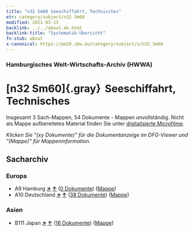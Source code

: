 ```yaml
---
title: "n32 Sm60 Seeschiffahrt, Technisches"
etr: category/subject/n32 Sm60
modified: 2021-03-13
backlink: ../../about.de.html
backlink-title: "Systematik-Übersicht"
fn-stub: about
x-canonical: https://pm20.zbw.eu/category/subject/s/n32_Sm60
---
```


### Hamburgisches Welt-Wirtschafts-Archiv (HWWA)
# [n32 Sm60]{.gray}&#8201; Seeschiffahrt, Technisches&#160; 




Insgesamt 3 Sach-Mappen, 54 Dokumente - Mappen unvollständig.
Nicht als Mappe aufbereitetes Material finden Sie unter [digitalisierte Microfilme](/film/h1_sh.de.html).

_Klicken Sie "(xy Dokumente)" für die Dokumentanzeige im DFG-Viewer und "(Mappe)" für Mappeninformation._

## Sacharchiv




### Europa

- A9 Hamburg [**&nearr;**](../../../geo/i/140905/about.de.html "Hamburg (alle Mappen)") [**&uarr;**](../../../geo/about.de.html#A9 "Ländersystematik") (<a href="https://pm20.zbw.eu/dfgview/sh/140905,145617" title="über: Hamburg : Seeschiffahrt, Technisches" target="_blank">0 Dokumente</a>) ([Mappe](../../../../folder/sh/1409xx/140905/1456xx/145617/about.de.html))
- A10 Deutschland [**&nearr;**](../../../geo/i/126128/about.de.html "Deutschland (alle Mappen)") [**&uarr;**](../../../geo/about.de.html#A10 "Ländersystematik") (<a href="https://pm20.zbw.eu/dfgview/sh/126128,145617" title="über: Deutschland : Seeschiffahrt, Technisches" target="_blank">38 Dokumente</a>) ([Mappe](../../../../folder/sh/1261xx/126128/1456xx/145617/about.de.html))

### Asien

- B111 Japan [**&nearr;**](../../../geo/i/141272/about.de.html "Japan (alle Mappen)") [**&uarr;**](../../../geo/about.de.html#B111 "Ländersystematik") (<a href="https://pm20.zbw.eu/dfgview/sh/141272,145617" title="über: Japan : Seeschiffahrt, Technisches" target="_blank">16 Dokumente</a>) ([Mappe](../../../../folder/sh/1412xx/141272/1456xx/145617/about.de.html))


